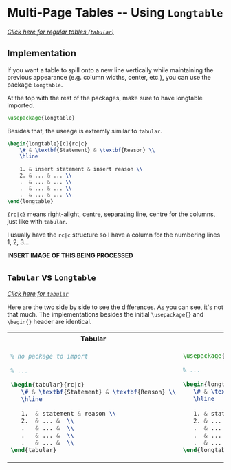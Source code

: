 # Multi-Page Tables -- Using `Longtable`
<!-- ${{\color{gray}\textnormal{Click here for a regular table\:}}}$ _[link](tables.md)_ -->

_[Click here for regular tables (`tabular`)](tables.md)_


## Implementation

If you want a table to spill onto a new line vertically while maintaining the previous appearance (e.g. column widths, center, etc.), you can use the package `longtable`.


At the top with the rest of the packages, make sure to have longtable imported.
```latex
\usepackage{longtable}
```

Besides that, the useage is extremly similar to `tabular`.

```latex
\begin{longtable}[c]{rc|c}
    \# & \textbf{Statement} & \textbf{Reason} \\
    \hline
    
    1. & insert statement & insert reason \\
    2. & ... & ... \\
    .  & ... & ... \\
    .  & ... & ... \\
    .  & ... & ... \\
\end{longtable}
```

`{rc|c}` means right-alight, centre, separating line, centre for the columns, just like with `tabular`.

I usually have the `rc|c` structure so I have a column for the numbering lines 1, 2, 3...


**INSERT IMAGE OF THIS BEING PROCESSED**




## `Tabular` vs `Longtable`
_[Click here for `tabular`](tables.md)_

Here are the two side by side to see the differences. As you can see, it's not that much. The implementations besides the initial `\usepackage{}` and `\begin{}` header are identical. 
<table>
   <tr>
      <th>Tabular</th>
      <th>Longtable</th>
   </tr>

   
   <tr>
   <td>

   ```latex
   % no package to import

   % ...

   \begin{tabular}{rc|c}
      \# & \textbf{Statement} & \textbf{Reason} \\
      \hline

      1.  & statement & reason \\
      2.  & ... &  \\
      .   & ... &  \\
      .   & ... &  \\
      .   & ... &  \\
   \end{tabular}
   ```
   </td>

   <td>

   ```latex
   \usepackage{longtable}
   
   % ...

   \begin{longtable}[c]{rc|c}
      \# & \textbf{Statement} & \textbf{Reason} \\
      \hline
      
      1. & statement & reason \\
      2. & ... & ... \\
      .  & ... & ... \\
      .  & ... & ... \\
      .  & ... & ... \\
   \end{longtable}
   ```

   </td>
   </tr>
</table>










<!-- ## Example

```latex
this

```
would yield this:
*insert image -->
